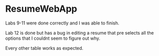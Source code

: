 # ResumeWebApp

Labs 9-11 were done correctly and I was able to finish.

Lab 12 is done but has a bug in editing a resume that pre selects all the options that I couldnt seem to figure out why.

Every other table works as expected.
